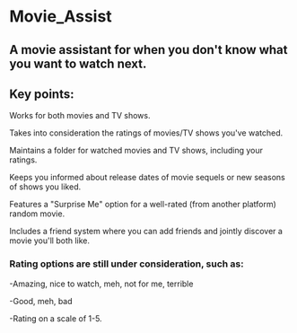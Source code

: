 # Movie_Assist
  
## A movie assistant for when you don't know what you want to watch next.  
     
## Key points:         
  
Works for both movies and TV shows.  
     
Takes into consideration the ratings of movies/TV shows you've watched.  
  
Maintains a folder for watched movies and TV shows, including your ratings.

Keeps you informed about release dates of movie sequels or new seasons of shows you liked.

Features a "Surprise Me" option for a well-rated (from another platform) random movie. 

Includes a friend system where you can add friends and jointly discover a movie you'll both like. 

### Rating options are still under consideration, such as:

-Amazing, nice to watch, meh, not for me, terrible 

-Good, meh, bad

-Rating on a scale of 1-5.
